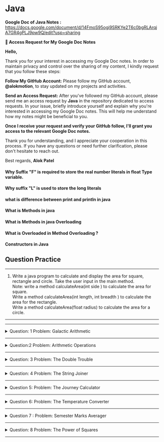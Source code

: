# Java


**Google Doc of Java Notes :** https://docs.google.com/document/d/14FmoS95ogi9SRKYe2T6c0bgRLArqjA7GR4gPLJ9pw9Q/edit?usp=sharing


**📝 Access Request for My Google Doc Notes**

**Hello,**

Thank you for your interest in accessing my Google Doc notes. In order to maintain privacy and control over the sharing of my content, I kindly request that you follow these steps:

**Follow My GitHub Account:** Please follow my GitHub account, **@alokmotion**, to stay updated on my projects and activities.

**Send an Access Request:** After you've followed my GitHub account, please send me an access request by **Java** in the repository dedicated to access requests. In your issue, briefly introduce yourself and explain why you're interested in accessing my Google Doc notes. This will help me understand how my notes might be beneficial to you.

**Once I receive your request and verify your GitHub follow, I'll grant you access to the relevant Google Doc notes.**

Thank you for understanding, and I appreciate your cooperation in this process. If you have any questions or need further clarification, please don't hesitate to reach out.

Best regards, 
**Alok Patel**



<h4> Why Suffix "F" is required to store the real number literals in float Type variable. </h4>

<h4> Why suffix "L" is used to store the long literals </h4>

<h4> what is difference between print and println in java </h4>

<h4>What is Methods in java</h4>

<h4>What is Methods in java Overloading </h4>


<h4>What is Overloaded in Method Overloading ?</h4>


<h4>Constructors in Java
</h4>


## Question Practice

---------------------------------------------------------------------------------------------------------------------------------
 1. Write a java program to calculate and display the area for square, rectangle and circle. Take the user input in the main method.\
Note:
write a method calculateArea(int side ) to calculate the area for square.\
Write a method calculateArea(int length, int breadth ) to calculate the area for the rectangle.\
Write a method calculateArea(float radius) to calculate the area for a circle.
----------------------------------------------------------------------------------------------------------------------------------------




----------------------------------------------------------------------------------------------------------------------------------------

<details>
  <summary>Question: 1 Problem: Galactic Arithmetic</summary>

  
In a far-off galaxy named Arithmetica, beings have been using a newly discovered number system to make their life easier. However, they are facing difficulties in performing basic arithmetic operations. As the resident genius of planet Earth, you have been called upon to help them. Your first task is to build a function that will be able to add two numbers in their number system.

Function:

public static long galacticAddition(long num1, long num2);

Inputs:

The function galacticAddition(long num1, long num2) will receive two parameters:

num1 : a long integer representing the first number in the Arithmetica number system.

num2 : a long integer representing the second number in the Arithmetica number system.

Outputs:

The function will return a long - the sum of num1 and num2 in the Arithmetica number system.

Sample Input:

125678

9876543210L

Sample Output:

9876668888L

Note:

In the sample input, the two numbers provided to the function are 125678 and 9876543210. The sum of these two numbers is 125678+9876543210=9876668888, so the function returns 9876668888 as the output. Your task is to help the beings of Arithmetica perform this basic operation with ease. Good luck, Earth's genius!
  
 
</details>

----------------------------------------------------------------------------------------------------------------------------------------------------------------------------------------------


<details>
  <summary>Question:2 Problem: Arithmetic Operations</summary>

  You are a programmer in a school. The mathematics teacher has asked for your help to teach basic arithmetic operations to students. Your task is to create a set of functions that will do subtraction, multiplication, division, and find the remainder of two numbers.

Functions:

public static int subtractNumbers(int num1, int num2);

public static int multiplyNumbers(int num1, int num2);

public static double divideNumbers(int num1, int num2);

public static int findRemainder(int num1, int num2);

Inputs:

Each function will receive two parameters:

· num1 : an integer which represents the first number.

· num2 : an integer which represents the second number.

Outputs:

1. The subtractNumbers function will return an integer - the result of subtracting num2 from num1.

2. The multiplyNumbers function will return an integer - the result of multiplying num1 and num2.

3. The divideNumbers function will return a double - the result of dividing num1 by num2.

4. The findRemainder function will return an integer - the remainder when num1 is divided by num2.

Sample Input:

subtractNumbers(20, 5);

multiplyNumbers(4, 5);

divideNumbers(20, 4);

findRemainder(10, 3);

Sample Output:

15

20

5.00

1

Note:

In the sample input, the numbers given to the functions are (20, 5), (4, 5), (20, 4) and (10, 3) respectively. The functions correctly return the results of subtraction, multiplication, division and finding the remainder.



</details>

-------------------------------------------------------------------------------------------------------------------------------------------------------------------------------------------
<details>
  <summary> Question: 3 
  Problem: The Double Trouble 
 </summary>

 
 You are participating in a coding competition at your school. The challenge is to create a function that can double the value of any number provided. This function will help in the game design where scores need to be doubled under certain conditions. 
  
Function: 
public static int doubleTheNumber(int num); 
  
  
  
Inputs: 
 The function doubleTheNumber(int num) will receive one parameter: 
•	num : an integer which represents the number to be doubled. 
  
Outputs: 
The function will return an integer - the result of doubling the num. 
  
Sample Input:  
doubleTheNumber(15); 
  
Sample Output: 
30 
  
Note:  
In the sample input, the number given to the function is 15. The double of this number is 15*2=30, so the function returns 30 as the output. Your function should work accurately to make sure you win this competition. Good Luck! 
  


  </details>

  --------------------------------------------------------------------------------------------------------------------------------------------------------------------------------------------


  <details>
   <summary>Question: 4  
 Problem: The String Joiner 
</summary>

You are creating a new social networking site. In one of the features, you have to combine the user's first name and last name to display the full name. Your task is to write a static method that will concatenate two strings. 
  
Function: 
public static String joinStrings(String str1, String str2); 
  
  
  
Inputs: 
The function joinStrings(String str1, String str2) will receive two parameters: 
•	str1 :a string which represents the first string. 
•	str2 : a string which represents the second string. 
  
Outputs: 
The function will return a string - the result of concatenating str1 and str2. 
  
Sample Input:  
joinStrings("Hello, ", "World!"); 
  
Sample Output:  
"Hello, World!" 
  
Note:  
In the sample input, the function is given two strings: "Hello, " and "World!". These two strings are concatenated to form "Hello, World!", which is the output. Make sure your function works properly to display the user's full name correctly on the social networking site. 
  

   
  </details>

---------------------------------------------------------------------------------------------------------------------------------------------------------------------------------------------



<details>
 <summary>Question 5: 
 Problem: The Journey Calculator 
</summary>

 You are a developer at a transportation company. The company is developing a new app that helps users track their journey. One of the features of the app is to calculate the distance travelled given the speed and time of the journey. Your task is to create a method that takes speed and time and returns the distance travelled. This method should be a non-static method and should be implemented inside a class named JourneyCalculator. 
  
Class Definition: 
  
public class JourneyCalculator { 
    public double calculateDistance(double speed, double time); 
} 
  
  
Inputs: 
  
The method calculateDistance(double speed, double time) will receive two parameters: 
•	speed : a double representing the speed of the vehicle in km/h. 
•	time : a double representing the time travelled in hours. 
  
Outputs: 
  
The method will return a double - the distance travelled. Round off the result to 2 decimal places. 
  
Sample Input: 
  
JourneyCalculator journeyCalculator = new JourneyCalculator(); 
journeyCalculator.calculateDistance(60.0, 1.5); 
  
Sample Output: 
  
90.00 
  
  
Note: 
  
In the sample input, the user's speed is 60 km/h and the time travelled is 1.5 hours. The distance travelled is speed*time = 60*1.5 = 90 kilometers, so the method returns 90.00 as the output. Your method will be crucial in helping users track their journey accurately. Good luck, developer! 

</details>

---------------------------------------------------------------------------------------------------------------------------------------------------------------------------------------------

<details>
 <summary> Question 6: 
Problem: The Temperature Converter 
</summary>

 You are working as a software developer at a weather forecasting company. The company is developing a new feature for their app that allows users to convert temperatures from Fahrenheit to Celsius. Your task is to create a method that takes a temperature in Fahrenheit and converts it to Celsius.  
  
Hint: The formula to convert temperature from Fahrenheit to Celsius is:  
C = (F - 32) * 5/9 
  
Where: 
•	C is the temperature in Celsius 
•	F is the temperature in Fahrenheit 
  
Class Definition: 
public class TemperatureConverter { 
    public double convertFahrenheitToCelsius(double fahrenheit); 
} 
  
Inputs: 
The method convertFahrenheitToCelsius(double fahrenheit) will receive one parameter: 
•	fahrenheit : a double representing the temperature in Fahrenheit. 
  
Outputs: 
The method will return a double - the temperature converted to Celsius.  
  
Sample Input: 
TemperatureConverter temperatureConverter = new TemperatureConverter(); 
temperatureConverter.convertFahrenheitToCelsius(68.0); 
  
Sample Output: 
20.00 
  
Note: 
  
In the sample input, the user's temperature in Fahrenheit is 68.0. The temperature in Celsius is (68 - 32) * 5/9 = 20.00, so the method returns 20.00 as the output. Your method will be crucial in helping users understand the temperature in Celsius. Good luck, developer! 
  

</details>

---------------------------------------------------------------------------------------------------------------------------------------------------------------------------------------------

<details>
 <summary>Question 7 : 
 Problem: Semester Marks Averager 
</summary>


 You are creating a student portal for your school. The portal needs to display the average marks of a student for 8 semesters. Your task is to write a Java function that takes the marks of each semester individually and returns the average. 
  
Function: 
  
public static double calculateAverage(int sem1, int sem2, int sem3, int sem4, int sem5, int sem6, int sem7, int sem8); 
  
  
Inputs: 
  
The function calculateAverage(i85sem7, int sem8) will receive eight parameters: 
•	sem1, sem2, sem3, sem4, sem5, sem6, sem7, sem8 : Eight integers each representing the total marks obtained in a semester. 
  
Outputs: 
  
The function will return a double - the average marks over 8 semesters.   
Example: 
  
Sample Input: 
  
calculateAverage(85, 79, 91, 76, 88, 95, 80, 85); 
  
  
Sample Output: 
  
84.88 
  
  
Note: 
  
In the sample input, the marks for the 8 semesters are given. The average of these marks is (85+79+91+76+88+95+80+85)/8 = 84.88. So, the function returns 84.88 as the output. Make sure your function calculates the average correctly to display accurate information on the student portal. 
  

</details>

---------------------------------------------------------------------------------------------------------------------------------------------------------------------------------------------


<details>
 <summary>Question: 8 
 Problem: The Power of Squares 
</summary>


 You are a software developer at a gaming company. The company is developing a new game called "The Power of Squares". In this game, players have to square the number provided to advance to the next level. Your task is to create a function that will calculate the square of the number provided. 
  
Function: 
  
public static int squareNumber(int num); 
  
  
Inputs: 
  
The function squareNumber(int num) will receive one parameter: 
•	num : an integer which represents the number that the player has to square. 
  
Outputs: 
  
The function will return an integer - the square of num. 
  
Example: 
  
Sample Input: 
  
squareNumber(7); 
  
  
Sample Output: 
49 
  
  
Note: 
In the sample input, the player is at a level where the number to square is 7. The square of this number is 7*7=49, so the function returns 49 as the output. The function you develop will be a crucial part of "The Power of Squares" game, ensuring players can progress through levels accurately. Good luck, game developer! 
  
 

</details>


---------------------------------------------------------------------------------------------------------------------------------------------------------------------------------------------

